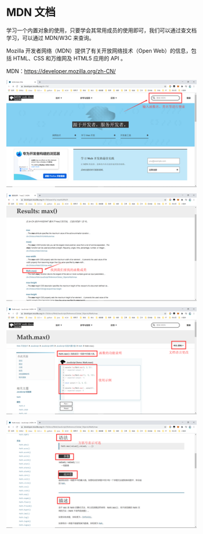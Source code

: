 # MDN 文档

学习一个内置对象的使用，只要学会其常用成员的使用即可，我们可以通过查文档学习，可以通过 MDN/W3C 来查询。

Mozilla 开发者网络（MDN）提供了有关开放网络技术（Open Web）的信息，包括 HTML、CSS 和万维网及 HTML5 应用的 API 。

MDN：https://developer.mozilla.org/zh-CN/

![image-20200729171500820](.img/image-20200729171500820.png)

![image-20200729171628507](.img/image-20200729171628507.png)

![image-20200729171810320](.img/image-20200729171810320.png)

![image-20200729172021481](.img/image-20200729172021481.png)



